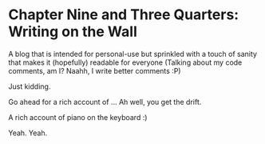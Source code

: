 # Chapter Nine and Three Quarters: Writing on the Wall

A blog that is intended for personal-use but sprinkled with a touch of sanity that makes it (hopefully) readable for everyone (Talking about my code comments, am I? Naahh, I write better comments :P) 

Just kidding.

Go ahead for a rich account of ... Ah well, you get the drift. 

A rich account of piano on the keyboard :)

Yeah. Yeah.




